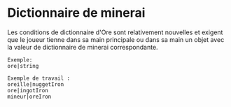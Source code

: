 # Dictionnaire de minerai

Les conditions de dictionnaire d'Ore sont relativement nouvelles et exigent que le joueur tienne dans sa main principale ou dans sa main un objet avec la valeur de dictionnaire de minerai correspondante.

    Exemple:
    ore|string
    
    Exemple de travail :
    oreille|nuggetIron
    ore|ingotIron
    mineur|oreIron
